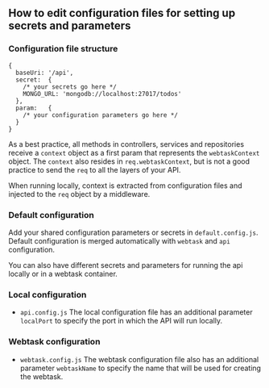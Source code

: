 ## How to edit configuration files for setting up secrets and parameters

### Configuration file structure
```
{
  baseUri: '/api',
  secret:  {
    /* your secrets go here */
    MONGO_URL: 'mongodb://localhost:27017/todos'
  },
  param:   {
    /* your configuration parameters go here */
  }
}
```
As a best practice, all methods in controllers, services and repositories receive a `context` object as a first param that represents the `webtaskContext` object. The `context` also resides in `req.webtaskContext`, but is not a good practice to send the `req` to all the layers of your API.

When running locally, context is extracted from configuration files and injected to the `req` object by a middleware.

### Default configuration
Add your shared configuration parameters or secrets in `default.config.js`. Default configuration is merged automatically with `webtask` and `api` configuration.

You can also have different secrets and parameters for running the api locally or in a webtask container.

### Local configuration
* `api.config.js`
The local configuration file has an additional parameter `localPort` to specify the port in which the API will run locally.

### Webtask configuration
* `webtask.config.js`
The webtask configuration file also has an additional parameter `webtaskName` to specify the name that will be used for creating the webtask.

